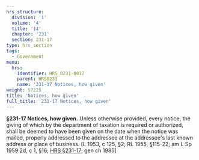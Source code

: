 ```yaml
---
hrs_structure:
  division: '1'
  volume: '4'
  title: '14'
  chapter: '231'
  section: 231-17
type: hrs_section
tags:
  - Government
menu:
  hrs:
    identifier: HRS_0231-0017
    parent: HRS0231
    name: '231-17 Notices, how given'
weight: 57225
title: 'Notices, how given'
full_title: '231-17 Notices, how given'
---
```

**§231-17 Notices, how given.** Unless otherwise provided, every notice, the giving of which by the department of taxation is required or authorized, shall be deemed to have been given on the date when the notice was mailed, properly addressed to the addressee at the addressee's last known address or place of business. [L 1953, c 125, §2; RL 1955, §115-22; am L Sp 1959 2d, c 1, §16; [HRS §231-17](/title-14/chapter-231/section-231-17/); gen ch 1985]
